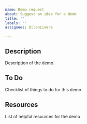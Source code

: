 ```yaml
---
name: Demo request
about: Suggest an idea for a demo
title: ''
labels: ''
assignees: DilanLivera

---
```


## Description

Description of the demo.

## To Do

Checklist of things to do for this demo.

## Resources

List of helpful resources for the demo
